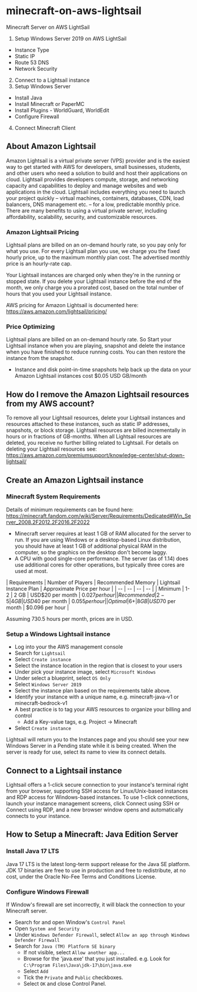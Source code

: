 # minecraft-on-aws-lightsail
Minecraft Server on AWS LightSail

1. Setup Windows Server 2019 on AWS LightSail
  * Instance Type
  * Static IP
  * Route 53 DNS
  * Network Security 
2. Connect to a Lightsail instance
3. Setup Windows Server
  * Install Java
  * Install Minecraft or PaperMC
  * Install Plugins - WorldGuard, WorldEdit
  * Configure Firewall
4. Connect Minecraft Client



## About Amazon Lightsail

Amazon Lightsail is a virtual private server (VPS) provider and is the easiest way to get started with AWS for developers, small businesses, students, and other users who need a solution to build and host their applications on cloud. Lightsail provides developers compute, storage, and networking capacity and capabilities to deploy and manage websites and web applications in the cloud. Lightsail includes everything you need to launch your project quickly – virtual machines, containers, databases, CDN, load balancers, DNS management etc. – for a low, predictable monthly price. There are many benefits to using a virtual private server, including affordability, scalability, security, and customizable resources.

### Amazon Lightsail Pricing

Lightsail plans are billed on an on-demand hourly rate, so you pay only for what you use. For every Lightsail plan you use, we charge you the fixed hourly price, up to the maximum monthly plan cost. The advertised monthly price is an hourly-rate cap.

Your Lightsail instances are charged only when they're in the running or stopped state. If you delete your Lightsail instance before the end of the month, we only charge you a prorated cost, based on the total number of hours that you used your Lightsail instance. 

AWS pricing for Amazon Lightsail is documented here: https://aws.amazon.com/lightsail/pricing/

### Price Optimizing

Lightsail plans are billed on an on-demand hourly rate. So Start your Lightsail instance when you are playing, snapshot and delete the instance when you have finished to reduce running costs. You can then restore the instance from the snapshot.

* Instance and disk point-in-time snapshots help back up the data on your Amazon Lightsail instances cost $0.05 USD GB/month

## How do I remove the Amazon Lightsail resources from my AWS account?

To remove all your Lightsail resources, delete your Lightsail instances and resources attached to these instances, such as static IP addresses, snapshots, or block storage. Lightsail resources are billed incrementally in hours or in fractions of GB-months. When all Lightsail resources are deleted, you receive no further billing related to Lightsail. For details on deleting your Lightsail resources see: https://aws.amazon.com/premiumsupport/knowledge-center/shut-down-lightsail/

## Create an Amazon Lightsail instance

### Minecraft System Requirements

Details of minimum requirements can be found here: https://minecraft.fandom.com/wiki/Server/Requirements/Dedicated#Win_Server_2008.2F2012.2F2016.2F2022

* Minecraft server requires at least 1 GB of RAM allocated for the server to run. If you are using Windows or a desktop-based Linux distribution, you should have at least 1 GB of additional physical RAM in the computer, so the graphics on the desktop don't become laggy.
* A CPU with good single-core performance. The server (as of 1.14) does use additional cores for other operations, but typically three cores are used at most. 

| Requirements | Number of Players | Recommended Memory | Lightsail Instance Plan | Approximate Price per hour |
| -- | -- |  -- |  -- | 
| Minimum | 1-2 | 2 GB | USD$20 per month | $0.027 per hour |
| Recommended | 2-5 | 4 GB | USD$40 per month | $0.055 per hour |
| Optimal | 6+ | 8 GB | USD$70 per month | $0.096 per hour |

Assuming 730.5 hours per month, prices are in USD.

### Setup a Windows Lightsail instance

* Log into your the AWS management console
* Search for `Lightsail`
* Select `Create instance`
* Select the instance location in the region that is closest to your users
* Under pick your instance image, select `Microsoft Windows`
* Under select a blueprint, select `OS Only`
* Select `Windows Server 2019`
* Select the instance plan based on the requirements table above.
* Identify your instance with a unique name, e.g. minecraft-java-v1 or minecraft-bedrock-v1
* A best practice is to tag your AWS resources to organize your billing and control
  * Add a Key-value tags, e.g. Project -> Minecraft
* Select `Create instance`

Lightsail will return you to the Instances page and you should see your new Windows Server in a Pending state while it is being created. When the server is ready for use, select its name to view its connect details.

## Connect to a Lightsail instance

Lightsail offers a 1-click secure connection to your instance's terminal right from your browser, supporting SSH access for Linux/Unix-based instances and RDP access for Windows-based instances. To use 1-click connections, launch your instance management screens, click Connect using SSH or Connect using RDP, and a new browser window opens and automatically connects to your instance.



## How to Setup a Minecraft: Java Edition Server


### Install Java 17 LTS

Java 17 LTS is the latest long-term support release for the Java SE platform. JDK 17 binaries are free to use in production and free to redistribute, at no cost, under the Oracle No-Fee Terms and Conditions License.



### Configure Windows Firewall

If Window's firewall are set incorrectly, it will black the connection to your Minecraft server. 

* Search for and open Window's `Control Panel`
* Open `System and Security`
* Under `Windows Defender Firewall`, select `Allow an app through Windows Defender Firewall`
* Search for `Java (TM) Platform SE binary`
  * If not visible, select `Allow another app...`
  * Browse for the 'java.exe' that you just installed. e.g. Look for `C:\Program Files\Java\jdk-17\bin\java.exe`
  * Select `Add`
  * Tick the `Private` and `Public` checkboxes.
  * Select `OK` and close Control Panel.

